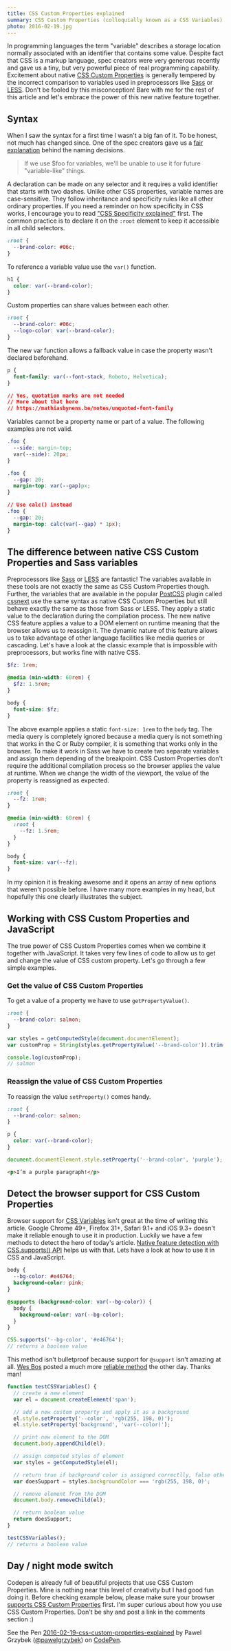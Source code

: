```yaml
---
title: CSS Custom Properties explained
summary: CSS Custom Properties (colloquially known as a CSS Variables) are around the corner. Let's embrace the power of a feature that we've been waiting years for.
photo: 2016-02-19.jpg
---
```


In programming languages the term "variable" describes a storage location normally associated with an identifier that contains some value. Despite fact that CSS is a markup language, spec creators were very generous recently and gave us a tiny, but very powerful piece of real programming capability. Excitement about native [CSS Custom Properties](https://www.w3.org/TR/css-variables/) is generally tempered by the incorrect comparison to variables used in preprocessors like [Sass](http://sass-lang.com/) or [LESS](http://lesscss.org/). Don't be fooled by this misconception! Bare with me for the rest of this article and let's embrace the power of this new native feature together.

## Syntax

 When I saw the syntax for a first time I wasn't a big fan of it. To be honest, not much has changed since. One of the spec creators gave us a [fair explanation](http://www.xanthir.com/blog/b4KT0) behind the naming decisions.

> If we use $foo for variables, we'll be unable to use it for future "variable-like" things.

 A declaration can be made on any selector and it requires a valid identifier that starts with two dashes. Unlike other CSS properties, variable names are case-sensitive. They follow inheritance and specificity rules like all other ordinary properties. If you need a reminder on how specificity in CSS works, I encourage you to read ["CSS Specificity explained"](https://pawelgrzybek.com/css-specificity-explained/) first. The common practice is to declare it on the `:root` element to keep it accessible in all child selectors.

```css
:root {
  --brand-color: #06c;
}
```

To reference a variable value use the `var()` function.

```css
h1 {
  color: var(--brand-color);
}
```

Custom properties can share values between each other.

```css
:root {
  --brand-color: #06c;
  --logo-color: var(--brand-color);
}
```

The new var function allows a fallback value in case the property wasn't declared beforehand.

```css
p {
  font-family: var(--font-stack, Roboto, Helvetica);
}

// Yes, quotation marks are not needed
// More about that here
// https://mathiasbynens.be/notes/unquoted-font-family
```

Variables cannot be a property name or part of a value. The following examples are not valid.

```css
.foo {
  --side: margin-top;
  var(--side): 20px;
}
```

```css
.foo {
  --gap: 20;
  margin-top: var(--gap)px;
}

// Use calc() instead
.foo {
  --gap: 20;
  margin-top: calc(var(--gap) * 1px);
}
```

## The difference between native CSS Custom Properties and Sass variables

Preprocessors like [Sass](http://sass-lang.com/) or [LESS](http://lesscss.org/) are fantastic! The variables available in these tools are not exactly the same as CSS Custom Properties though. Further, the variables that are available in the popular [PostCSS](http://postcss.org/) plugin called [cssnext](http://cssnext.io/) use the same syntax as native CSS Custom Properties but still behave exactly the same as those from Sass or LESS. They apply a static value to the declaration during the compilation process. The new native CSS feature applies a value to a DOM element on runtime meaning that the browser allows us to reassign it. The dynamic nature of this feature allows us to take advantage of other language facilities like media queries or cascading. Let's have a look at the classic example that is impossible with preprocessors, but works fine with native CSS.

```scss
$fz: 1rem;

@media (min-width: 60rem) {
  $fz: 1.5rem;
}

body {
  font-size: $fz;
}
```

The above example applies a static `font-size: 1rem` to the `body` tag. The media query is completely ignored because a media query is not something that works in the C or Ruby compiler, it is something that works only in the browser. To make it work in Sass we have to create two separate variables and assign them depending of the breakpoint. CSS Custom Properties don't require the additional compilation process so the browser applies the value at runtime. When we change the width of the viewport, the value of the property is reassigned as expected.

```css
:root {
  --fz: 1rem;
}

@media (min-width: 60rem) {
  :root {
    --fz: 1.5rem;
  }
}

body {
  font-size: var(--fz);
}
```

In my opinion it is freaking awesome and it opens an array of new options that weren't possible before. I have many more examples in my head, but hopefully this one clearly illustrates the subject.

## Working with CSS Custom Properties and JavaScript

The true power of CSS Custom Properties comes when we combine it together with JavaScript. It takes very few lines of code to allow us to get and change the value of CSS custom property. Let's go through a few simple examples.

### Get the value of CSS Custom Properties

To get a value of a property we have to use `getPropertyValue()`.

```css
:root {
  --brand-color: salmon;
}
```

```js
var styles = getComputedStyle(document.documentElement);
var customProp = String(styles.getPropertyValue('--brand-color')).trim();

console.log(customProp);
// salmon
```

### Reassign the value of CSS Custom Properties

To reassign the value `setProperty()` comes handy.

```css
:root {
  --brand-color: salmon;
}

p {
  color: var(--brand-color);
}
```

```js
document.documentElement.style.setProperty('--brand-color', 'purple');
```

```html
<p>I’m a purple paragraph!</p>
```

## Detect the browser support for CSS Custom Properties

Browser support for [CSS Variables](https://caniuse.com/#search=css%20var) isn't great at the time of writing this article. Google Chrome 49+, Firefox 31+, Safari 9.1+ and iOS 9.3+ doesn't make it reliable enough to use it in production. Luckily we have a few methods to detect the hero of today's article. [Native feature detection with CSS.supports() API](https://pawelgrzybek.com/native-feature-detection-with-csssupports-api/) helps us with that. Lets have a look at how to use it in CSS and JavaScript.

```css
body {
  --bg-color: #e46764;
  background-color: pink;
}

@supports (background-color: var(--bg-color)) {
  body {
    background-color: var(--bg-color);
  }
}
```


```js
CSS.supports('--bg-color', '#e46764');
// returns a boolean value
```

This method isn't bulletproof because support for `@support` isn't amazing at all. [Wes Bos](https://twitter.com/wesbos) posted a much more [reliable method](https://gist.github.com/wesbos/8b9a22adc1f60336a699) the other day. Thanks man!

```js
function testCSSVariables() {
  // create a new element
  var el = document.createElement('span');

  // add a new custom property and apply it as a background
  el.style.setProperty('--color', 'rgb(255, 198, 0)');
  el.style.setProperty('background', 'var(--color)');

  // print new element to the DOM
  document.body.appendChild(el);

  // assign computed styles of element
  var styles = getComputedStyle(el);

  // return true if background color is assigned correctlly, false otherwise
  var doesSupport = styles.backgroundColor === 'rgb(255, 198, 0)';

  // remove element from the DOM
  document.body.removeChild(el);

  // return boolean value
  return doesSupport;
}

testCSSVariables();
// returns a boolean value
```

## Day / night mode switch

Codepen is already full of beautiful projects that use CSS Custom Properties. Mine is nothing near this level of creativity but I had good fun doing it. Before checking example below, please make sure your browser [supports CSS Custom Properties](https://caniuse.com/#feat=css-variables) first. I'm super curious about how you use CSS Custom Properties. Don't be shy and post a link in the comments section :)

<p data-height="391" data-theme-id="14885" data-slug-hash="KVLmXQ" data-default-tab="result" data-user="pawelgrzybek" class='codepen'>See the Pen <a href='https://codepen.io/pawelgrzybek/pen/KVLmXQ/'>2016-02-19-css-custom-properties-explained</a> by Pawel Grzybek (<a href='https://codepen.io/pawelgrzybek'>@pawelgrzybek</a>) on <a href='http://codepen.io'>CodePen</a>.</p>
<script async src="//assets.codepen.io/assets/embed/ei.js"></script>
